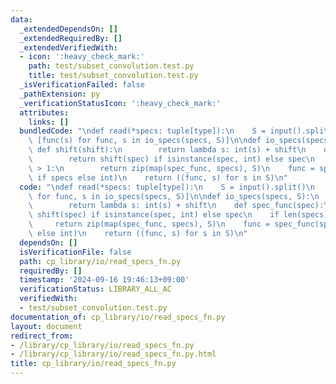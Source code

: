 ```yaml
---
data:
  _extendedDependsOn: []
  _extendedRequiredBy: []
  _extendedVerifiedWith:
  - icon: ':heavy_check_mark:'
    path: test/subset_convolution.test.py
    title: test/subset_convolution.test.py
  _isVerificationFailed: false
  _pathExtension: py
  _verificationStatusIcon: ':heavy_check_mark:'
  attributes:
    links: []
  bundledCode: "\ndef read(*specs: tuple[type]):\n    S = input().split()\n    return\
    \ [func(s) for func, s in io_specs(specs, S)]\n\ndef io_specs(specs, S):\n   \
    \ def shift(shift):\n        return lambda s: int(s) + shift\n    def spec_func(spec):\n\
    \        return shift(spec) if isinstance(spec, int) else spec\n    if len(specs)\
    \ > 1:\n        return zip(map(spec_func, specs), S)\n    func = spec_func(specs[0]\
    \ if specs else int)\n    return ((func, s) for s in S)\n"
  code: "\ndef read(*specs: tuple[type]):\n    S = input().split()\n    return [func(s)\
    \ for func, s in io_specs(specs, S)]\n\ndef io_specs(specs, S):\n    def shift(shift):\n\
    \        return lambda s: int(s) + shift\n    def spec_func(spec):\n        return\
    \ shift(spec) if isinstance(spec, int) else spec\n    if len(specs) > 1:\n   \
    \     return zip(map(spec_func, specs), S)\n    func = spec_func(specs[0] if specs\
    \ else int)\n    return ((func, s) for s in S)\n"
  dependsOn: []
  isVerificationFile: false
  path: cp_library/io/read_specs_fn.py
  requiredBy: []
  timestamp: '2024-09-16 19:46:13+09:00'
  verificationStatus: LIBRARY_ALL_AC
  verifiedWith:
  - test/subset_convolution.test.py
documentation_of: cp_library/io/read_specs_fn.py
layout: document
redirect_from:
- /library/cp_library/io/read_specs_fn.py
- /library/cp_library/io/read_specs_fn.py.html
title: cp_library/io/read_specs_fn.py
---
```

